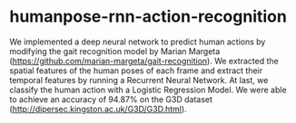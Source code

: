 # humanpose-rnn-action-recognition
We implemented a deep neural network to predict human actions by modifying the gait recognition model by Marian Margeta (https://github.com/marian-margeta/gait-recognition). We extracted the spatial features of the human poses of each frame and extract their temporal features by running a Recurrent Neural Network. At last, we classify the human action with a Logistic Regression Model. We were able to achieve an accuracy of 94.87% on the G3D dataset (http://dipersec.kingston.ac.uk/G3D/G3D.html). 
